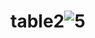 # table2![5](https://user-images.githubusercontent.com/105308559/168522949-7285c935-739c-44b9-acda-83161ee96410.JPG)
